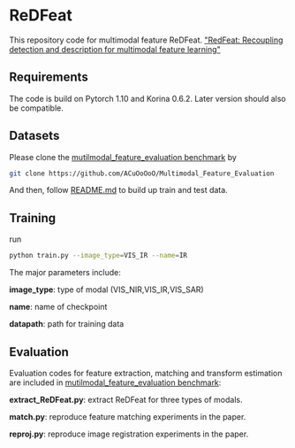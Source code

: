 # ReDFeat


This repository code for multimodal feature ReDFeat. [&#34;RedFeat: Recoupling detection and description for multimodal feature learning&#34;](https://arxiv.org/abs/2205.07439)

## Requirements

The code is build on Pytorch 1.10 and Korina 0.6.2. Later version should also be compatible.

## Datasets

Please clone the [mutilmodal_feature_evaluation benchmark](https://github.com/ACuOoOoO/Multimodal_Feature_Evaluation) by

```bash
git clone https://github.com/ACuOoOoO/Multimodal_Feature_Evaluation
```

And then, follow [README.md](https://github.com/ACuOoOoO/Multimodal_Feature_Evaluation/blob/main/README.md) to build up train and test data.

## Training

run 

```bash
python train.py --image_type=VIS_IR --name=IR
```

The major parameters include:

**image_type**: type of modal (VIS_NIR,VIS_IR,VIS_SAR)

**name**: name of checkpoint

**datapath**: path for training data

## Evaluation

Evaluation codes for feature extraction, matching and transform estimation are included in [mutilmodal_feature_evaluation benchmark](https://github.com/ACuOoOoO/Multimodal_Feature_Evaluation):

**extract_ReDFeat.py**: extract ReDFeat for three types of modals.

**match.py**: reproduce feature matching experiments in the paper.

**reproj.py**: reproduce image registration experiments in the paper.
